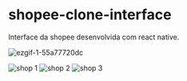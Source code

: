 # shopee-clone-interface #
 Interface da shopee desenvolvida com react native.
 
![ezgif-1-55a77720dc](https://user-images.githubusercontent.com/100795687/184981319-96f8094b-94fd-4520-b628-1afaf05ccf92.gif)

![shop 1](https://user-images.githubusercontent.com/100795687/184983856-960e0dcb-7b8b-4984-8212-2cfa1ea9b73f.png)
![shop 2](https://user-images.githubusercontent.com/100795687/184983862-58d7feca-2cde-47fc-a43d-3c2b6aa1d339.png)
![shop 3](https://user-images.githubusercontent.com/100795687/184983865-e62984b9-94a5-41d8-b73e-919dc7e3b8b7.png)
